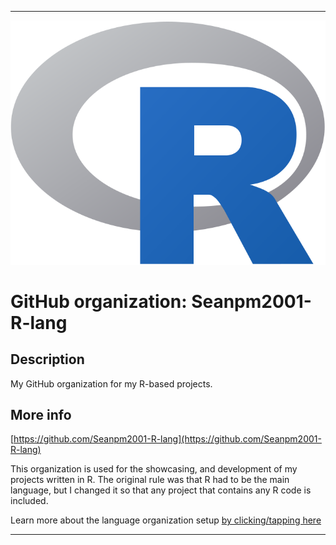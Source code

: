 
***

![Rlogo.png failed to load. The file may be missing or corrupt. Check the file path for errors first.](/AdditionalInfo/1/Seanpm2001-R-lang/Rlogo.png)

# GitHub organization: Seanpm2001-R-lang

## Description

My GitHub organization for my R-based projects.

## More info

[https://github.com/Seanpm2001-R-lang](https://github.com/Seanpm2001-R-lang)

This organization is used for the showcasing, and development of my projects written in R. The original rule was that R had to be the main language, but I changed it so that any project that contains any R code is included.

Learn more about the language organization setup [by clicking/tapping here](/AdditionalInfo/LanguageOrgs/README.md)

***
